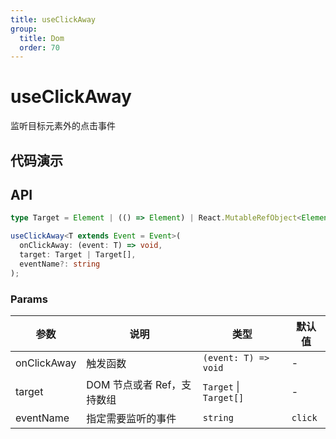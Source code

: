 ```yaml
---
title: useClickAway
group:
  title: Dom
  order: 70
---
```


# useClickAway

监听目标元素外的点击事件

## 代码演示

<code src="./demo/demo01.tsx"></code>
<code src="./demo/demo02.tsx"></code>
<code src="./demo/demo03.tsx"></code>
<code src="./demo/demo04.tsx"></code>
<code src="./demo/demo05.tsx"></code>
<code src="./demo/demo06.tsx"></code>

## API

```typescript
type Target = Element | (() => Element) | React.MutableRefObject<Element>;

useClickAway<T extends Event = Event>(
  onClickAway: (event: T) => void,
  target: Target | Target[],
  eventName?: string
);
```

### Params

| 参数        | 说明                       | 类型                   | 默认值  |
|-------------|----------------------------|------------------------|---------|
| onClickAway | 触发函数                   | `(event: T) => void`   | -       |
| target      | DOM 节点或者 Ref，支持数组 | `Target` \| `Target[]` | -       |
| eventName   | 指定需要监听的事件         | `string`               | `click` |
